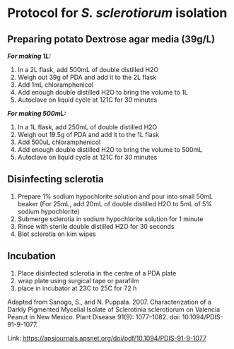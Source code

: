 # Protocol for _S. sclerotiorum_ isolation

## Preparing potato Dextrose agar media (39g/L) 

**_For making 1L:_**

1. In a 2L flask, add 500mL of double distilled H2O
1. Weigh out 39g of PDA and add it to the 2L flask 
1. Add 1mL chloramphenicol
1. Add enough double distilled H2O to bring the volume to 1L
1. Autoclave on liquid cycle at 121C for 30 minutes 

**_For making 500mL:_**

1. In a 1L flask, add 250mL of double distilled H2O
1. Weigh out 19.5g of PDA and add it to the 1L flask 
1. Add 500uL chloramphenicol
1. Add enough double distilled H2O to bring the volume to 500mL
1. Autoclave on liquid cycle at 121C for 30 minutes 

## Disinfecting sclerotia 

1. Prepare 1% sodium hypochlorite solution and pour into small 50mL beaker 
(For 25mL, add 20mL of double distilled H2O to 5mL of 5% sodium hypochlorite)
1. Submerge sclerotia in sodium hypochlorite solution for 1 minute
1. Rinse with sterile double distilled H2O for 30 seconds
1. Blot sclerotia on kim wipes 

## Incubation

1. Place disinfected sclerotia in the centre of a PDA plate 
1. wrap plate using surgical tape or parafilm 
1. place in incubator at 23C to 25C for 72 h


Adapted from Sanogo, S., and N. Puppala. 2007. Characterization of a Darkly Pigmented Mycelial Isolate of Sclerotinia sclerotiorum on Valencia Peanut in New Mexico. Plant Disease 91(9): 1077–1082. doi: 10.1094/PDIS-91-9-1077.

Link: https://apsjournals.apsnet.org/doi/pdf/10.1094/PDIS-91-9-1077
